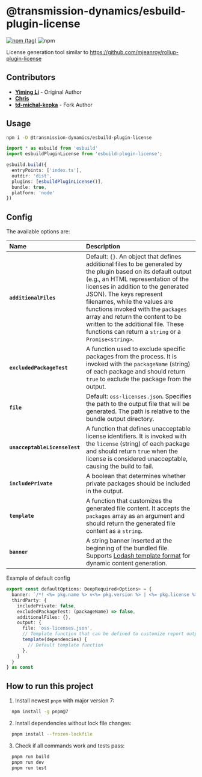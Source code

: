 # @transmission-dynamics/esbuild-plugin-license

[![npm (tag)](https://img.shields.io/npm/v/esbuild-plugin-license/latest?style=flat-square)](https://www.npmjs.com/package/esbuild-plugin-license)
![npm](https://img.shields.io/npm/dm/esbuild-plugin-license?style=flat-square)

License generation tool similar to https://github.com/mjeanroy/rollup-plugin-license

## Contributors

- **[Yiming Li](https://github.com/upupming)** - Original Author
- **[Chris](https://github.com/zyyv)**
- **[td-michal-kepka](https://github.com/td-michal-kepka)** - Fork Author

## Usage

```bash
npm i -D @transmission-dynamics/esbuild-plugin-license
```

```ts
import * as esbuild from 'esbuild'
import esbuildPluginLicense from 'esbuild-plugin-license';

esbuild.build({
  entryPoints: ['index.ts'],
  outdir: 'dist',
  plugins: [esbuildPluginLicense()],
  bundle: true,
  platform: 'node'
})

```

## Config

The available options are:

| Name                    | Description                                                                                                               |
| :---------------------- | :------------------------------------------------------------------------------------------------------------------------- |
| **`additionalFiles`**    | Default: `{}`. An object that defines additional files to be generated by the plugin based on its default output (e.g., an HTML representation of the licenses in addition to the generated JSON). The keys represent filenames, while the values are functions invoked with the `packages` array and return the content to be written to the additional file. These functions can return a `string` or a `Promise<string>`. |
| **`excludedPackageTest`**| A function used to exclude specific packages from the process. It is invoked with the `packageName` (string) of each package and should return `true` to exclude the package from the output. |
| **`file`**               | Default: `oss-licenses.json`. Specifies the path to the output file that will be generated. The path is relative to the bundle output directory. |
| **`unacceptableLicenseTest`** | A function that defines unacceptable license identifiers. It is invoked with the `license` (string) of each package and should return `true` when the license is considered unacceptable, causing the build to fail. |
| **`includePrivate`**     | A boolean that determines whether private packages should be included in the output. |
| **`template`**           | A function that customizes the generated file content. It accepts the `packages` array as an argument and should return the generated file content as a `string`. |
| **`banner`**             | A string banner inserted at the beginning of the bundled file. Supports [Lodash template format](https://lodash.com/docs/4.17.15#template) for dynamic content generation.  |



Example of default config

```ts
export const defaultOptions: DeepRequired<Options> = {
  banner: `/*! <%= pkg.name %> v<%= pkg.version %> | <%= pkg.license %> */`,
  thirdParty: {
    includePrivate: false,
    excludedPackageTest: (packageName) => false,
    additionalFiles: {},
    output: {
      file: 'oss-licenses.json',
      // Template function that can be defined to customize report output
      template(dependencies) {
        // Default template function
      },
    }
  }
} as const
```

## How to run this project

1. Install newest `pnpm` with major version 7:
```bash
  npm install -g pnpm@7
```

2. Install dependencies without lock file changes:
```bash
  pnpm install --frozen-lockfile
```

3. Check if all commands work and tests pass:
```bash
  pnpm run build
  pnpm run dev
  pnpm run test
```
